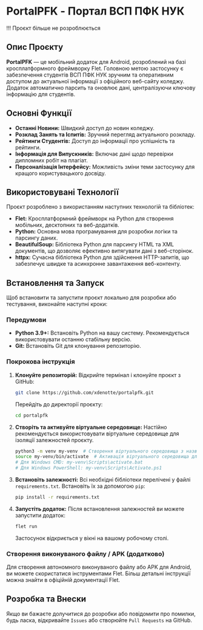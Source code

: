 # PortalPFK - Портал ВСП ПФК НУК
!!! Проєкт більше не розроблюється

## Опис Проєкту

**PortalPFK** — це мобільний додаток для Android, розроблений на базі кросплатформного фреймворку Flet. Головною метою застосунку є забезпечення студентів ВСП ПФК НУК зручним та оперативним доступом до актуальної інформації з офіційного веб-сайту коледжу. Додаток автоматично парсить та оновлює дані, централізуючи ключову інформацію для студентів.

## Основні Функції

* **Останні Новини:** Швидкий доступ до новин коледжу.
* **Розклад Занять та Іспитів:** Зручний перегляд актуального розкладу.
* **Рейтинги Студентів:** Доступ до інформації про успішність та рейтинги.
* **Інформація для Випускників:** Включає дані щодо перевірки дипломних робіт на плагіат.
* **Персоналізація Інтерфейсу:** Можливість зміни теми застосунку для кращого користувацького досвіду.

## Використовувані Технології

Проєкт розроблено з використанням наступних технологій та бібліотек:

* **Flet:** Кросплатформний фреймворк на Python для створення мобільних, десктопних та веб-додатків.
* **Python:** Основна мова програмування для розробки логіки та парсингу даних.
* **BeautifulSoup:** Бібліотека Python для парсингу HTML та XML документів, що дозволяє ефективно витягувати дані з веб-сторінок.
* **httpx:** Сучасна бібліотека Python для здійснення HTTP-запитів, що забезпечує швидке та асинхронне завантаження веб-контенту.

## Встановлення та Запуск

Щоб встановити та запустити проєкт локально для розробки або тестування, виконайте наступні кроки:

### Передумови

* **Python 3.9+:** Встановіть Python на вашу систему. Рекомендується використовувати останню стабільну версію.
* **Git:** Встановіть Git для клонування репозиторію.

### Покрокова інструкція

1.  **Клонуйте репозиторій:**
    Відкрийте термінал і клонуйте проєкт з GitHub:
    ```bash
    git clone https://github.com/xdenotte/portalpfk.git
    ```
    Перейдіть до директорії проєкту:
    ```bash
    cd portalpfk
    ```

2.  **Створіть та активуйте віртуальне середовище:**
    Настійно рекомендується використовувати віртуальне середовище для ізоляції залежностей проєкту.
    ```bash
    python3 -m venv my-venv  # Створення віртуального середовища з назвою 'my-venv'
    source my-venv/bin/activate  # Активація віртуального середовища для Linux/macOS
    # Для Windows CMD: my-venv\Scripts\activate.bat
    # Для Windows PowerShell: my-venv\Scripts\Activate.ps1
    ```

3.  **Встановіть залежності:**
    Всі необхідні бібліотеки перелічені у файлі `requirements.txt`. Встановіть їх за допомогою `pip`:
    ```bash
    pip install -r requirements.txt
    ```

4.  **Запустіть додаток:**
    Після встановлення залежностей ви можете запустити додаток:
    ```bash
    flet run
    ```
    Застосунок відкриється у вікні на вашому робочому столі.

### Створення виконуваного файлу / APK (додатково)

Для створення автономного виконуваного файлу або APK для Android, ви можете скористатися інструментами Flet. Більш детальні інструкції можна знайти в офіційній документації Flet.

## Розробка та Внески

Якщо ви бажаєте долучитися до розробки або повідомити про помилки, будь ласка, відкривайте `Issues` або створюйте `Pull Requests` на GitHub.
